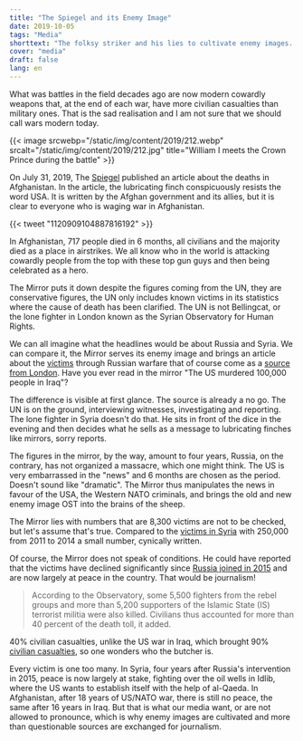 ```yaml
---
title: "The Spiegel and its Enemy Image"
date: 2019-10-05
tags: "Media"
shorttext: "The folksy striker and his lies to cultivate enemy images. This is not a past, the Mirror does it today as it did in 1940."
cover: "media"
draft: false
lang: en
---
```


What was battles in the field decades ago are now modern cowardly weapons that, at the end of each war, have more civilian casualties than military ones. That is the sad realisation and I am not sure that we should call wars modern today. 

{{< image srcwebp="/static/img/content/2019/212.webp" srcalt="/static/img/content/2019/212.jpg" title="William I meets the Crown Prince during the battle" >}}

On July 31, 2019, The [Spiegel](https://www.spiegel.de/politik/ausland/afghanistan-regierung-und-verbuendete-toeten-mehr-zivilisten-als-die-taliban-a-1279785.html "Afghanische Regierung und Verbündete töten mehr Zivilisten als die Taliban") published an article about the deaths in Afghanistan. In the article, the lubricating finch conspicuously resists the word USA. It is written by the Afghan government and its allies, but it is clear to everyone who is waging war in Afghanistan.

{{< tweet "1120909104887816192" >}}

In Afghanistan, 717 people died in 6 months, all civilians and the majority died as a place in airstrikes. We all know who in the world is attacking cowardly people from the top with these top gun guys and then being celebrated as a hero. 

The Mirror puts it down despite the figures coming from the UN, they are conservative figures, the UN only includes known victims in its statistics where the cause of death has been clarified. The UN is not Bellingcat, or the lone fighter in London known as the Syrian Observatory for Human Rights.

We can all imagine what the headlines would be about Russia and Syria. We can compare it, the Mirror serves its enemy image and brings an article about the [victims](https://www.spiegel.de/politik/ausland/syrien-russische-angriffe-toeteten-8300-zivilisten-in-syrien-laut-aktivisten-a-1289299.html "Russische Angriffe töteten 8300 Zivilisten in Syrien") through Russian warfare that of course come as a [source from London](https://thegrayzone.com/2018/06/06/syrian-observatory-for-human-rights-funding-sohr-uk-government/ "Syrian Observatory for Human Rights (SOHR) Is Funded by UK Government"). Have you ever read in the mirror "The US murdered 100,000 people in Iraq"?

The difference is visible at first glance. The source is already a no go. The UN is on the ground, interviewing witnesses, investigating and reporting. The lone fighter in Syria doesn't do that. He sits in front of the dice in the evening and then decides what he sells as a message to lubricating finches like mirrors, sorry reports. 

The figures in the mirror, by the way, amount to four years, Russia, on the contrary, has not organized a massacre, which one might think. The US is very embarrassed in the "news" and 6 months are chosen as the period. Doesn't sound like "dramatic". The Mirror thus manipulates the news in favour of the USA, the Western NATO criminals, and brings the old and new enemy image OST into the brains of the sheep.

The Mirror lies with numbers that are 8,300 victims are not to be checked, but let's assume that's true. Compared to the [victims in Syria](https://www.pbs.org/wgbh/frontline/article/a-staggering-new-death-toll-for-syrias-war-470000/ "A Staggering New Death Toll for Syria’s War — 470,000") with 250,000 from 2011 to 2014 a small number, cynically written.

Of course, the Mirror does not speak of conditions. He could have reported that the victims have declined significantly since [Russia joined in 2015](https://en.wikipedia.org/wiki/Casualties_of_the_Syrian_Civil_War#Death_tolls_by_time_periods "Casualties of the Syrian Civil War") and are now largely at peace in the country. That would be journalism! 

> According to the Observatory, some 5,500 fighters from the rebel groups and more than 5,200 supporters of the Islamic State (IS) terrorist militia were also killed. Civilians thus accounted for more than 40 percent of the death toll, it added.

40% civilian casualties, unlike the US war in Iraq, which brought 90% [civilian casualties](https://www.sueddeutsche.de/politik/us-invasion-im-irak-ein-krieg-den-alle-verloren-haben-1.994414 "Ein Krieg, den alle verloren haben"), so one wonders who the butcher is. 

Every victim is one too many. In Syria, four years after Russia's intervention in 2015, peace is now largely at stake, fighting over the oil wells in Idlib, where the US wants to establish itself with the help of al-Qaeda. In Afghanistan, after 18 years of US/NATO war, there is still no peace, the same after 16 years in Iraq. But that is what our media want, or are not allowed to pronounce, which is why enemy images are cultivated and more than questionable sources are exchanged for journalism. 
